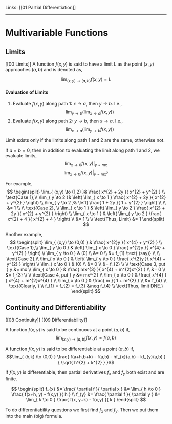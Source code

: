 Links: [[01 Partial Differentiation]]
___
# Multivariable Functions
## Limits 
[[00 Limits]]
A function $f(x,y)$ is said to have a limit L as the point $(x,y)$ approaches $(a,b)$ and is denoted as,

$$\lim_{ (x,y) \to (a,b) } f(x,y) = L$$

#### Evaluation of Limits 
1. Evaluate $f(x,y)$ along path 1: $x \to a$, then $y \to b$. I.e.,
	$$\lim_{ y \to b } (\lim_{ x \to a } f(x,y))$$
1. Evaluate $f(x,y)$ along path 2: $y \to b$, then $x \to a$. I.e.,
	$$\lim_{ x \to a } (\lim_{ y \to b } f(x,y))$$

Limit exists only if the limits along path 1 and 2 are the same, otherwise not. 

If $a = b = 0$, then in addition to evaluating the limit along path 1 and 2, we evaluate limits,
$$\lim_{ x \to 0 } f(x,y)|_{y=mx}$$
$$\lim_{ x \to 0 } f(x,y)|_{y=mx^{2}}$$

For example,
$$
\begin{split}
\lim_{ (x,y) \to (1,2) }& \frac{ x^{2} + 2y }{ x^{2} + y^{2} } \\
\text{Case 1},\\
\lim_{ y \to 2 }& \left( \lim_{ x \to 1 } \frac{ x^{2} + 2y }{ x^{2} + y^{2} } \right) \\
\lim_{ y \to 2 }& \left( \frac{ 1 + 2y }{ 1 + y^{2} } \right) \\ \\
&= 1 \\
\\
\text{Case 2}, \\
\lim_{ x \to 1 } & \left( \lim_{ y \to 2 } \frac{ x^{2} + 2y }{ x^{2} + y^{2} } \right) \\
\lim_{ x \to 1 } & \left( \lim_{ y \to 2 } \frac{ x^{2} + 4 }{ x^{2} + 4 } \right) \\
&= 1 \\
\\
\text{Thus, Limit} &= 1
\end{split}
$$

Another example,
$$
\begin{split}
\lim_{ (x,y) \to (0,0) } & \frac{ x^{2}y }{ x^{4} + y^{2} } \\
\text{Case 1},\\
\lim_{ y \to 0 } & \left( \lim_{ x \to 0 } \frac{ x^{2}y }{ x^{4} + y^{2} } \right) \\
\lim_{ y \to 0 } & (0) \\
&= 0 \\
&= f_{1} \text{ (say)} \\
\\
\text{Case 2},\\
\lim_{ x \to 0 } & \left( \lim_{ y \to 0 } \frac{ x^{2}y }{ x^{4} + y^{2} } \right) \\
\lim_{ x \to 0 } & (0) \\
&= 0 \\
&= f_{2} \\
\\
\text{Case 3, put } y &= mx \\
\lim_{ x \to 0 } & \frac{ mx^{3} }{ x^{4} + m^{2}x^{2} } \\
&= 0 \\
&= f_{3} \\
\\
\text{Case 4, put } y &= mx^{2} \\
\lim_{ x \to 0 } & \frac{ x^{4} }{ x^{4} + m^{2}x^{4} } \\
\lim_{ x \to 0 } & \frac{ m }{ 1 + m^{2} } \\
&= f_{4} \\
\text{Clearly, } \\
f_{1} = f_{2} = f_{3} &\neq f_{4} \\
\text{Thus, limit DNE.}
\end{split}
$$

## Continuity and Differentiability 
[[08 Continuity]] 
[[09 Differentiability]]

A function $f(x,y)$ is said to be continuous at a point $(a,b)$ if,
$$\lim_{ (x,y) \to (a,b) } f(x,y) = f(a,b)$$

A function $f(x,y)$ is said to be differentiable at a point $(a,b)$ if,
$$\lim_{ (h,k) \to (0,0) } \frac{ f(a+h,b+k) - f(a,b) - hf_{x}(a,b) - kf_{y}(a,b) }{ \sqrt{ h^{2} + k^{2} } }$$

If $f(x,y)$ is differentiable, then partial derivatives $f_{x}$ and $f_{y}$ both exist and are finite.

$$
\begin{split}
f_{x} &= \frac{ \partial f }{ \partial x } &= \lim_{ h \to 0 } \frac{ f(x+h, y) - f(x,y) }{ h } \\
f_{y} &= \frac{ \partial f }{ \partial y } &= \lim_{ k \to 0 } \frac{ f(x, y+k) - f(x,y) }{ k } 
\end{split}
$$

To do differentiability questions we first find $f_{x}$ and $f_{y}$. Then we put them into the main (big) formula. 

